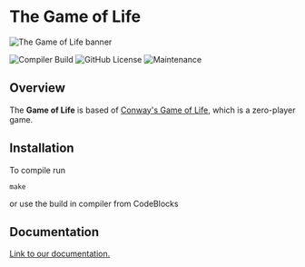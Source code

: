 # The Game of Life

![The Game of Life banner](https://i.imgur.com/yXHSdel.png)

![Compiler Build](https://github.com/jpeterburs/game_of_life/workflows/compiler/badge.svg)
![GitHub License](https://img.shields.io/github/license/jpeterburs/game_of_life)
![Maintenance](https://img.shields.io/maintenance/yes/2020)

## Overview

The **Game of Life** is based of [Conway's Game of Life](https://en.wikipedia.org/wiki/Conway%27s_Game_of_Life),
which is a zero-player game.

## Installation

To compile run

```shell
make
```

or use the build in compiler from CodeBlocks

## Documentation

[Link to our documentation.](DOCUMENTATION.md)
